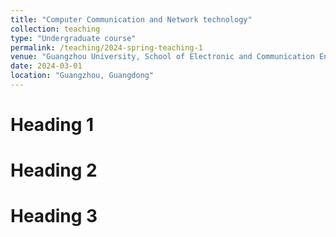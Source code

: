 ```yaml
---
title: "Computer Communication and Network technology"
collection: teaching
type: "Undergraduate course"
permalink: /teaching/2024-spring-teaching-1
venue: "Guangzhou University, School of Electronic and Communication Engineering"
date: 2024-03-01
location: "Guangzhou, Guangdong"
---
```


Heading 1
======

Heading 2
======

Heading 3
======